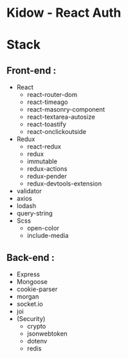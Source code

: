 # Kidow - React Auth

Stack
===

Front-end :
---
* React
  * react-router-dom
  * react-timeago
  * react-masonry-component
  * react-textarea-autosize
  * react-toastify
  * react-onclickoutside
* Redux
  * react-redux
  * redux
  * immutable
  * redux-actions
  * redux-pender
  * redux-devtools-extension
* validator
* axios
* lodash
* query-string
* Scss
  * open-color
  * include-media

Back-end :
---

* Express
* Mongoose
* cookie-parser
* morgan
* socket.io
* joi
* (Security)
  * crypto
  * jsonwebtoken
  * dotenv
  * redis